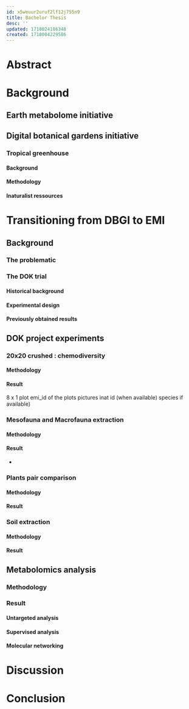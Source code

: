 ```yaml
---
id: x5weuur2uruf2lf12j755n9
title: Bachelor Thesis
desc: ''
updated: 1718024186348
created: 1718004229586
---
```


# Abstract 

# Background 
## Earth metabolome initiative 
## Digital botanical gardens initiative 
### Tropical greenhouse 
#### Background 
#### Methodology
#### Inaturalist ressources 



# Transitioning from DBGI to EMI

## Background 
### The problematic

### The DOK trial
#### Historical background
#### Experimental design 
#### Previously obtained results

## DOK project experiments 

### 20x20 crushed : chemodiversity  
#### Methodology 
#### Result 

8 x 1 plot 
emi_id of the plots 
pictures
inat id (when available)
species if available)

### Mesofauna and Macrofauna extraction 
#### Methodology 
#### Result 

- 

### Plants pair comparison 
#### Methodology
#### Result 



### Soil extraction 
#### Methodology 
#### Result 

## Metabolomics analysis

### Methodology



### Result

#### Untargeted analysis
#### Supervised analysis
#### Molecular networking


# Discussion


# Conclusion 